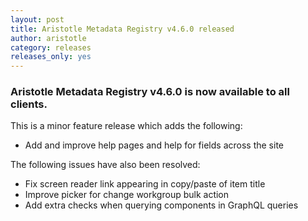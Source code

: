```yaml
---
layout: post
title: Aristotle Metadata Registry v4.6.0 released
author: aristotle
category: releases
releases_only: yes
---
```


### Aristotle Metadata Registry v4.6.0 is now available to all clients.

This is a minor feature release which adds the following:

- Add and improve help pages and help for fields across the site

The following issues have also been resolved:

- Fix screen reader link appearing in copy/paste of item title
- Improve picker for change workgroup bulk action
- Add extra checks when querying components in GraphQL queries
